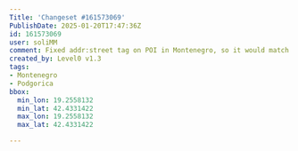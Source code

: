 ```yaml
---
Title: 'Changeset #161573069'
PublishDate: 2025-01-20T17:47:36Z
id: 161573069
user: soliMM
comment: Fixed addr:street tag on POI in Montenegro, so it would match with the name of street
created_by: Level0 v1.3
tags:
- Montenegro
- Podgorica
bbox:
  min_lon: 19.2558132
  min_lat: 42.4331422
  max_lon: 19.2558132
  max_lat: 42.4331422

---
```

